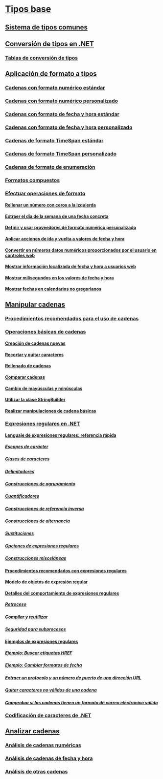 # [Tipos base](index.md)
## [Sistema de tipos comunes](common-type-system.md)
## [Conversión de tipos en .NET](type-conversion.md)
### [Tablas de conversión de tipos](conversion-tables.md)
## [Aplicación de formato a tipos](formatting-types.md)
### [Cadenas con formato numérico estándar](standard-numeric-format-strings.md)
### [Cadenas con formato numérico personalizado](custom-numeric-format-strings.md)
### [Cadenas con formato de fecha y hora estándar](standard-date-and-time-format-strings.md)
### [Cadenas con formato de fecha y hora personalizado](custom-date-and-time-format-strings.md)
### [Cadenas de formato TimeSpan estándar](standard-timespan-format-strings.md)
### [Cadenas de formato TimeSpan personalizado](custom-timespan-format-strings.md)
### [Cadenas de formato de enumeración](enumeration-format-strings.md)
### [Formatos compuestos](composite-formatting.md)
### [Efectuar operaciones de formato](performing-formatting-operations.md)
#### [Rellenar un número con ceros a la izquierda](how-to-pad-a-number-with-leading-zeros.md)
#### [Extraer el día de la semana de una fecha concreta](how-to-extract-the-day-of-the-week-from-a-specific-date.md)
#### [Definir y usar proveedores de formato numérico personalizado](how-to-define-and-use-custom-numeric-format-providers.md)
#### [Aplicar acciones de ida y vuelta a valores de fecha y hora](how-to-round-trip-date-and-time-values.md)
#### [Convertir en números datos numéricos proporcionados por el usuario en controles web](how-to-convert-numeric-user-input-in-web-controls-to-numbers.md)
#### [Mostrar información localizada de fecha y hora a usuarios web](how-to-display-localized-date-and-time-information-to-web-users.md)
#### [Mostrar milisegundos en los valores de fecha y hora](how-to-display-milliseconds-in-date-and-time-values.md)
#### [Mostrar fechas en calendarios no gregorianos](how-to-display-dates-in-non-gregorian-calendars.md)
## [Manipular cadenas](manipulating-strings.md)
### [Procedimientos recomendados para el uso de cadenas](best-practices-strings.md)
### [Operaciones básicas de cadenas](basic-string-operations.md)
#### [Creación de cadenas nuevas](creating-new.md)
#### [Recortar y quitar caracteres](trimming.md)
#### [Rellenado de cadenas](padding.md)
#### [Comparar cadenas](comparing.md)
#### [Cambio de mayúsculas y minúsculas](changing-case.md)
#### [Utilizar la clase StringBuilder](stringbuilder.md)
#### [Realizar manipulaciones de cadena básicas](basic-manipulations.md)
### [Expresiones regulares en .NET](regular-expressions.md)
#### [Lenguaje de expresiones regulares: referencia rápida](regular-expression-language-quick-reference.md)
##### [Escapes de carácter](character-escapes-in-regular-expressions.md)
##### [Clases de caracteres](character-classes-in-regular-expressions.md)
##### [Delimitadores](anchors-in-regular-expressions.md)
##### [Construcciones de agrupamiento](grouping-constructs-in-regular-expressions.md)
##### [Cuantificadores](quantifiers-in-regular-expressions.md)
##### [Construcciones de referencia inversa](backreference-constructs-in-regular-expressions.md)
##### [Construcciones de alternancia](alternation-constructs-in-regular-expressions.md)
##### [Sustituciones](substitutions-in-regular-expressions.md)
##### [Opciones de expresiones regulares](regular-expression-options.md)
##### [Construcciones misceláneas](miscellaneous-constructs-in-regular-expressions.md)
#### [Procedimientos recomendados con expresiones regulares](best-practices.md)
#### [Modelo de objetos de expresión regular](the-regular-expression-object-model.md)
#### [Detalles del comportamiento de expresiones regulares](details-of-regular-expression-behavior.md)
##### [Retroceso](backtracking-in-regular-expressions.md)
##### [Compilar y reutilizar](compilation-and-reuse-in-regular-expressions.md)
##### [Seguridad para subprocesos](thread-safety-in-regular-expressions.md)
#### [Ejemplos de expresiones regulares](regular-expression-examples.md)
##### [Ejemplo: Buscar etiquetas HREF](regular-expression-example-scanning-for-hrefs.md)
##### [Ejemplo: Cambiar formatos de fecha](regular-expression-example-changing-date-formats.md)
##### [Extraer un protocolo y un número de puerto de una dirección URL](how-to-extract-a-protocol-and-port-number-from-a-url.md)
##### [Quitar caracteres no válidos de una cadena](how-to-strip-invalid-characters-from-a-string.md)
##### [Comprobar si las cadenas tienen un formato de correo electrónico válido](how-to-verify-that-strings-are-in-valid-email-format.md)
### [Codificación de caracteres de .NET](character-encoding.md)
## [Analizar cadenas](parsing-strings.md)
### [Análisis de cadenas numéricas](parsing-numeric.md)
### [Análisis de cadenas de fecha y hora](parsing-datetime.md)
### [Análisis de otras cadenas](parsing-other.md)
